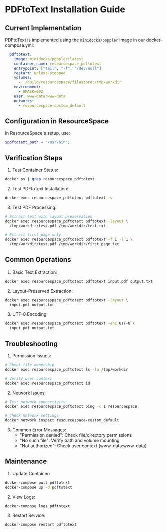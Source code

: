 # PDFtoText Installation Guide

## Current Implementation

PDFtoText is implemented using the `minidocks/poppler` image in our docker-compose.yml:

```yaml
  pdftotext:
    image: minidocks/poppler:latest
    container_name: resourcespace_pdftotext
    entrypoint: ["tail", "-f", "/dev/null"]
    restart: unless-stopped
    volumes:
      - ./build/resourcespace/filestore:/tmp/workdir
    environment:
      - UMASK=002
    user: www-data:www-data
    networks:
      - resourcespace-custom_default
```

## Configuration in ResourceSpace

In ResourceSpace's setup, use:
```php
$pdftotext_path = "/usr/bin";
```

## Verification Steps

1. Test Container Status:
```bash
docker ps | grep resourcespace_pdftotext
```

2. Test PDFtoText Installation:
```bash
docker exec resourcespace_pdftotext pdftotext -v
```

3. Test PDF Processing:
```bash
# Extract text with layout preservation
docker exec resourcespace_pdftotext pdftotext -layout \
  /tmp/workdir/test.pdf /tmp/workdir/test.txt

# Extract first page only
docker exec resourcespace_pdftotext pdftotext -f 1 -l 1 \
  /tmp/workdir/test.pdf /tmp/workdir/first_page.txt
```

## Common Operations

1. Basic Text Extraction:
```bash
docker exec resourcespace_pdftotext pdftotext input.pdf output.txt
```

2. Layout-Preserved Extraction:
```bash
docker exec resourcespace_pdftotext pdftotext -layout \
  input.pdf output.txt
```

3. UTF-8 Encoding:
```bash
docker exec resourcespace_pdftotext pdftotext -enc UTF-8 \
  input.pdf output.txt
```

## Troubleshooting

1. Permission Issues:
```bash
# Check file ownership
docker exec resourcespace_pdftotext ls -la /tmp/workdir

# Verify user context
docker exec resourcespace_pdftotext id
```

2. Network Issues:
```bash
# Test network connectivity
docker exec resourcespace_pdftotext ping -c 1 resourcespace

# Check network settings
docker network inspect resourcespace-custom_default
```

3. Common Error Messages:
   - "Permission denied": Check file/directory permissions
   - "No such file": Verify path and volume mounting
   - "Not authorized": Check user context (www-data:www-data)

## Maintenance

1. Update Container:
```bash
docker-compose pull pdftotext
docker-compose up -d pdftotext
```

2. View Logs:
```bash
docker-compose logs pdftotext
```

3. Restart Service:
```bash
docker-compose restart pdftotext
```